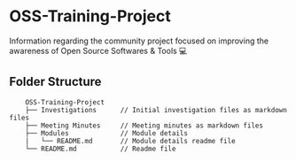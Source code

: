 # OSS-Training-Project

Information regarding the community project focused on improving the awareness of Open Source Softwares & Tools 💻

## Folder Structure
```
    OSS-Training-Project
    ├── Investigations      // Initial investigation files as markdown files
    ├── Meeting Minutes     // Meeting minutes as markdown files
    ├── Modules             // Module details
    |   └── README.md       // Module details readme file
    └── README.md           // Readme file
```
